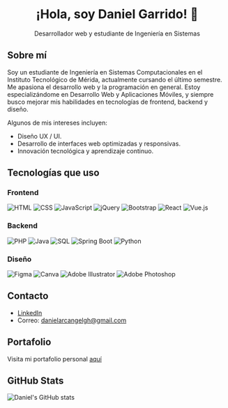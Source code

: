 

<!--
**Daniel-Garrido/Daniel-Garrido** is a ✨ _special_ ✨ repository because its `README.md` (this file) appears on your GitHub profile.

Here are some ideas to get you started:

- 🔭 I’m currently working on ...
- 🌱 I’m currently learning ...
- 👯 I’m looking to collaborate on ...
- 🤔 I’m looking for help with ...
- 💬 Ask me about ...
- 📫 How to reach me: ...
- 😄 Pronouns: ...
- ⚡ Fun fact: ...
-->

<h1 align="center">¡Hola, soy Daniel Garrido! 👋</h1>
<p align="center">Desarrollador web y estudiante de Ingeniería en Sistemas</p>


## Sobre mí
<p>
Soy un estudiante de Ingeniería en Sistemas Computacionales en el Instituto Tecnológico de Mérida, actualmente cursando el último semestre. Me apasiona el desarrollo web y la programación en general. 
Estoy especializándome en Desarrollo Web y Aplicaciones Móviles, y siempre busco mejorar mis habilidades en tecnologías de frontend, backend y diseño.
</p>


Algunos de mis intereses incluyen:
- Diseño UX / UI.
- Desarrollo de interfaces web optimizadas y responsivas.
- Innovación tecnológica y aprendizaje continuo.




## Tecnologías que uso

### Frontend
![HTML](https://img.shields.io/badge/HTML5-E34F26?logo=html5&logoColor=white&style=flat)
![CSS](https://img.shields.io/badge/CSS3-1572B6?logo=css3&logoColor=white&style=flat)
![JavaScript](https://img.shields.io/badge/JavaScript-F7DF1E?logo=javascript&logoColor=black&style=flat)
![jQuery](https://img.shields.io/badge/jQuery-0769AD?logo=jquery&logoColor=white&style=flat)
![Bootstrap](https://img.shields.io/badge/Bootstrap-563D7C?logo=bootstrap&logoColor=white&style=flat)
![React](https://img.shields.io/badge/React-61DAFB?logo=react&logoColor=black&style=flat)
![Vue.js](https://img.shields.io/badge/Vue.js-4FC08D?logo=vue.js&logoColor=white&style=flat)


### Backend
![PHP](https://img.shields.io/badge/PHP-777BB4?logo=php&logoColor=white&style=flat)
![Java](https://img.shields.io/badge/Java-007396?logo=java&logoColor=white&style=flat)
![SQL](https://img.shields.io/badge/SQL-4479A1?logo=postgresql&logoColor=white&style=flat)
![Spring Boot](https://img.shields.io/badge/Spring_Boot-6DB33F?logo=springboot&logoColor=white&style=flat)
![Python](https://img.shields.io/badge/Python-3776AB?logo=python&logoColor=white&style=flat)



### Diseño
![Figma](https://img.shields.io/badge/Figma-F24E1E?logo=figma&logoColor=white&style=flat)
![Canva](https://img.shields.io/badge/Canva-00C4CC?logo=canva&logoColor=white&style=flat)
![Adobe Illustrator](https://img.shields.io/badge/Adobe_Illustrator-FF9A00?logo=adobeillustrator&logoColor=white&style=flat)
![Adobe Photoshop](https://img.shields.io/badge/Adobe_Photoshop-31A8FF?logo=adobephotoshop&logoColor=white&style=flat)


## Contacto
- [LinkedIn](https://www.linkedin.com/in/daniel-garrido-05138b225/)
- Correo: danielarcangelgh@gmail.com

## Portafolio
Visita mi portafolio personal [aquí](https://daniel-garrido.netlify.app)


## GitHub Stats
![Daniel's GitHub stats](https://github-readme-stats.vercel.app/api?username=Daniel-Garrido&show_icons=true&theme=radical)
